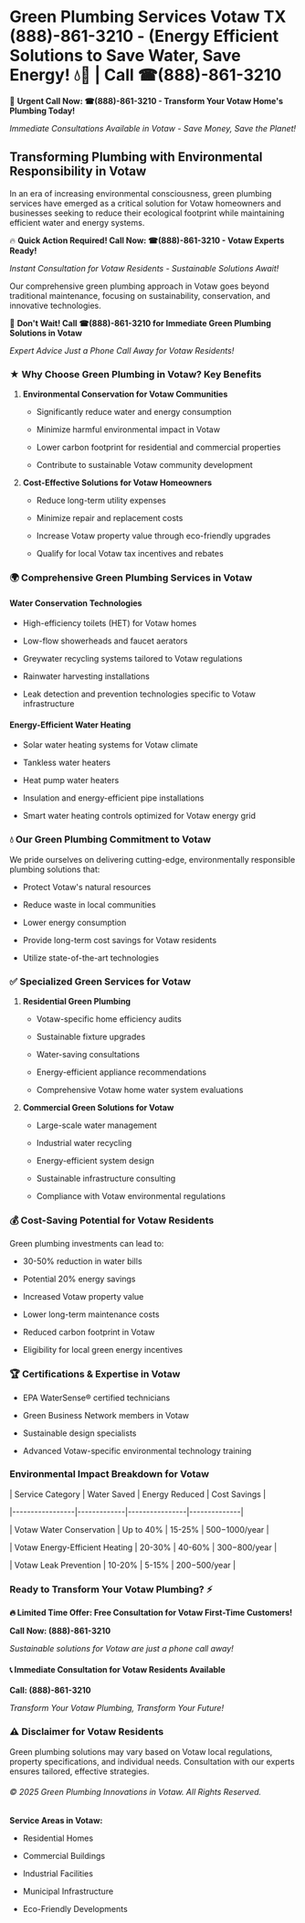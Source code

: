 # Green Plumbing Services Votaw TX (888)-861-3210 - (Energy Efficient Solutions to Save Water, Save Energy! 💧🌿 | Call ☎(888)-861-3210

🚨 **Urgent Call Now: ☎(888)-861-3210 - Transform Your Votaw Home's Plumbing Today!**
*Immediate Consultations Available in Votaw - Save Money, Save the Planet!*

## Transforming Plumbing with Environmental Responsibility in Votaw

In an era of increasing environmental consciousness, green plumbing services have emerged as a critical solution for Votaw homeowners and businesses seeking to reduce their ecological footprint while maintaining efficient water and energy systems. 

🔥 **Quick Action Required! Call Now: ☎(888)-861-3210 - Votaw Experts Ready!**
*Instant Consultation for Votaw Residents - Sustainable Solutions Await!*

Our comprehensive green plumbing approach in Votaw goes beyond traditional maintenance, focusing on sustainability, conservation, and innovative technologies.

🚨 **Don't Wait! Call ☎(888)-861-3210 for Immediate Green Plumbing Solutions in Votaw**
*Expert Advice Just a Phone Call Away for Votaw Residents!*

### ★ Why Choose Green Plumbing in Votaw? Key Benefits

1. **Environmental Conservation for Votaw Communities** 
   - Significantly reduce water and energy consumption
   - Minimize harmful environmental impact in Votaw
   - Lower carbon footprint for residential and commercial properties
   - Contribute to sustainable Votaw community development

2. **Cost-Effective Solutions for Votaw Homeowners** 
   - Reduce long-term utility expenses
   - Minimize repair and replacement costs
   - Increase Votaw property value through eco-friendly upgrades
   - Qualify for local Votaw tax incentives and rebates

### 🌍 Comprehensive Green Plumbing Services in Votaw

#### Water Conservation Technologies
- High-efficiency toilets (HET) for Votaw homes
- Low-flow showerheads and faucet aerators
- Greywater recycling systems tailored to Votaw regulations
- Rainwater harvesting installations
- Leak detection and prevention technologies specific to Votaw infrastructure

#### Energy-Efficient Water Heating
- Solar water heating systems for Votaw climate
- Tankless water heaters
- Heat pump water heaters
- Insulation and energy-efficient pipe installations
- Smart water heating controls optimized for Votaw energy grid

### 💧 Our Green Plumbing Commitment to Votaw

We pride ourselves on delivering cutting-edge, environmentally responsible plumbing solutions that:
- Protect Votaw's natural resources
- Reduce waste in local communities
- Lower energy consumption
- Provide long-term cost savings for Votaw residents
- Utilize state-of-the-art technologies

### ✅ Specialized Green Services for Votaw

1. **Residential Green Plumbing**
   - Votaw-specific home efficiency audits
   - Sustainable fixture upgrades
   - Water-saving consultations
   - Energy-efficient appliance recommendations
   - Comprehensive Votaw home water system evaluations

2. **Commercial Green Solutions for Votaw**
   - Large-scale water management
   - Industrial water recycling
   - Energy-efficient system design
   - Sustainable infrastructure consulting
   - Compliance with Votaw environmental regulations

### 💰 Cost-Saving Potential for Votaw Residents

Green plumbing investments can lead to:
- 30-50% reduction in water bills
- Potential 20% energy savings
- Increased Votaw property value
- Lower long-term maintenance costs
- Reduced carbon footprint in Votaw
- Eligibility for local green energy incentives

### 🏆 Certifications & Expertise in Votaw

- EPA WaterSense® certified technicians
- Green Business Network members in Votaw
- Sustainable design specialists
- Advanced Votaw-specific environmental technology training

### Environmental Impact Breakdown for Votaw

| Service Category | Water Saved | Energy Reduced | Cost Savings |
|-----------------|-------------|----------------|--------------|
| Votaw Water Conservation | Up to 40% | 15-25% | $500-$1000/year |
| Votaw Energy-Efficient Heating | 20-30% | 40-60% | $300-$800/year |
| Votaw Leak Prevention | 10-20% | 5-15% | $200-$500/year |

### Ready to Transform Your Votaw Plumbing? ⚡

**🔥 Limited Time Offer: Free Consultation for Votaw First-Time Customers!**

**Call Now: (888)-861-3210**
*Sustainable solutions for Votaw are just a phone call away!*

#### 📞 Immediate Consultation for Votaw Residents Available

**Call: (888)-861-3210**
*Transform Your Votaw Plumbing, Transform Your Future!*

### ⚠️ Disclaimer for Votaw Residents

Green plumbing solutions may vary based on Votaw local regulations, property specifications, and individual needs. Consultation with our experts ensures tailored, effective strategies.

###### © 2025 Green Plumbing Innovations in Votaw. All Rights Reserved.

**Service Areas in Votaw:** 
- Residential Homes
- Commercial Buildings
- Industrial Facilities
- Municipal Infrastructure
- Eco-Friendly Developments